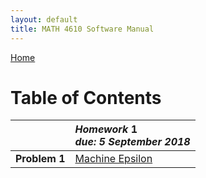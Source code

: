 ```yaml
---
layout: default
title: MATH 4610 Software Manual
---
```


<a href="https://philipnelson5.github.io">Home</a>

# Table of Contents

|| *Homework* 1 <br> _due: 5 September 2018_ <br>|
| :-----------------|:---------------------------|
| **Problem 1**     | [Machine Epsilon](./hw1/man_maceps.md)|
